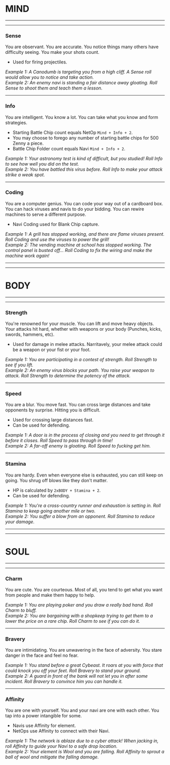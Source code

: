 # MIND
---
---
### Sense
You are observant. You are accurate. You notice things many others have difficulty seeing. You make your shots count.
- Used for firing projectiles.

*Example 1: A Canodumb is targeting you from a high cliff. A Sense roll would allow you to notice and take action.*  
*Example 2: An enemy navi is standing a fair distance away gloating. Roll Sense to shoot them and teach them a lesson.*  

---

### Info
You are intelligent. You know a lot. You can take what you know and form strategies.
- Starting Battle Chip count equals NetOp `Mind + Info + 2`.
- You may choose to forego any number of starting battle chips for 500 Zenny a piece.
- Battle Chip Folder count equals Navi `Mind + Info + 2`.

*Example 1: Your astronomy test is kind of difficult, but you studied! Roll Info to see how well you did on the test.*  
*Example 2: You have battled this virus before. Roll Info to make your attack strike a weak spot.*  

---

### Coding
You are a computer genius. You can code your way out of a cardboard box. You can hack viruses and navis to do your bidding. You can rewire machines to serve a different purpose.
- Navi Coding used for Blank Chip capture.

*Example 1: A grill has stopped working, and there are flame viruses present. Roll Coding and use the viruses to power the grill!*  
*Example 2: The vending machine at school has stopped working. The control panel is busted off... Roll Coding to fix the wiring and make the machine work again!*  

---
---
# BODY
---
---

### Strength
You're renowned for your muscle. You can lift and move heavy objects. Your attacks hit hard, whether with weapons or your body (Punches, kicks, swords, hammers, etc).
- Used for damage in melee attacks. Narritavely, your melee attack could be a weapon or your fist or your foot.

*Example 1: You are participating in a contest of strength. Roll Strength to see if you lift.*  
*Example 2: An enemy virus blocks your path. You raise your weapon to attack. Roll Strength to determine the potency of the attack.*  

---

### Speed
You are a blur. You move fast. You can cross large distances and take opponents by surprise. Hitting you is difficult.
- Used for crossing large distances fast.
- Can be used for defending.

*Example 1: A door is in the process of closing and you need to get through it before it closes. Roll Speed to pass through in time!*  
*Example 2: A far-off enemy is gloating. Roll Speed to fucking get him.*  

---

### Stamina
You are hardy. Even when everyone else is exhausted, you can still keep on going. You shrug off blows like they don't matter.
- HP is calculated by `2xBODY + Stamina + 2`.
- Can be used for defending.

*Example 1: You're a cross-country runner and exhaustion is setting in. Roll Stamina to keep going another mile or two.*  
*Example 2: You suffer a blow from an opponent. Roll Stamina to reduce your damage.*  

---
---
# SOUL
---
---

### Charm
You are cute. You are courteous. Most of all, you tend to get what you want from people and make them happy to help.

*Example 1: You are playing poker and you draw a *really* bad hand. Roll Charm to bluff.*  
*Example 2: You are bargaining with a shopkeep trying to get them to a lower the price on a rare chip. Roll Charm to see if you can do it.*  

---

### Bravery
You are intimidating. You are unwavering in the face of adversity. You stare danger in the face and feel no fear.

*Example 1: You stand before a great Cybeast. It roars at you with force that could knock you off your feet. Roll Bravery to stand your ground.*  
*Example 2: A guard in front of the bank will not let you in after some incident. Roll Bravery to convince him you can handle it.*  

---

### Affinity
You are one with yourself. You and your navi are one with each other. You tap into a power intangible for some.
- Navis use Affinity for element.
- NetOps use Affinity to connect with their Navi.

*Example 1: The network is ablaze due to a cyber attack! When jacking in, roll Affinity to guide your Navi to a safe drop location.*  
*Example 2: Your element is Wool and you are falling. Roll Affinity to sprout a ball of wool and mitigate the falling damage.*  

